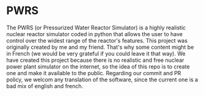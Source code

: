 # PWRS
The PWRS (or Pressurized Water Reactor Simulator) is a highly realistic nuclear reactor simulator coded in python that allows the user to have control over the widest range of the reactor's features.
This project was originally created by me and my friend. That's why some content might be in French (we would be very grateful if you could leave it that way).
We have created this project because there is no realistic and free nuclear power plant simulator on the internet, 
so the idea of this repo is to create one and make it available to the public.
Regarding our commit and PR policy, we welcom any translation of the software, since the current one is a bad mix of english and french.
